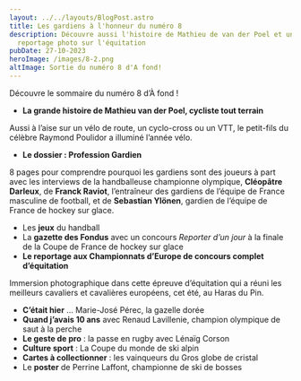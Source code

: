 ```yaml
---
layout: ../../layouts/BlogPost.astro
title: Les gardiens à l'honneur du numéro 8
description: Découvre aussi l'histoire de Mathieu de van der Poel et un
  reportage photo sur l'équitation
pubDate: 27-10-2023
heroImage: /images/8-2.png
altImage: Sortie du numéro 8 d'A fond!
---
```

Découvre le sommaire du numéro 8 d’À fond !

* **La grande histoire de Mathieu van der Poel, cycliste tout terrain**

Aussi à l’aise sur un vélo de route, un cyclo-cross ou un VTT, le petit-fils du célèbre Raymond Poulidor a illuminé l’année vélo. 

* **Le dossier : Profession Gardien**

8 pages pour comprendre pourquoi les gardiens sont des joueurs à part avec les interviews de la handballeuse championne olympique, **Cléopâtre Darleux**, de **Franck Raviot**, l’entraîneur des gardiens de l’équipe de France masculine de football, et de **Sebastian Ylönen**, gardien de l’équipe de France de hockey sur glace.

* Les **jeux** du handball
* La **gazette des Fondus** avec un concours *Reporter d’un jour* à la finale de la Coupe de France de hockey sur glace
* **Le reportage aux Championnats d’Europe de concours complet d’équitation**

Immersion photographique dans cette épreuve d’équitation qui a réuni les meilleurs cavaliers et cavalières européens, cet été, au Haras du Pin.

* **C’était hier** … Marie-José Pérec, la gazelle dorée
* **Quand j’avais 10 ans** avec Renaud Lavillenie, champion olympique de saut à la perche 
* **Le geste de pro** : la passe en rugby avec Lénaïg Corson
* **Culture sport** : La Coupe du monde de ski alpin
* **Cartes à collectionner** : les vainqueurs du Gros globe de cristal
* Le **poster** de Perrine Laffont, championne de ski de bosses